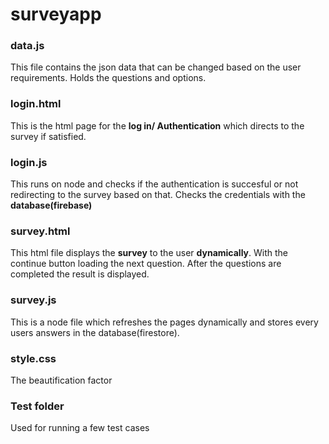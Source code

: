 # surveyapp
### data.js
This file contains the json data that can be changed based on the user requirements. Holds the questions and options.
### login.html
This is the html page for the **log in/ Authentication** which directs to the survey if satisfied.
### login.js
This runs on node and checks if the authentication is succesful or not redirecting to the survey based on that. Checks the credentials with the **database(firebase)**
### survey.html
This html file displays the **survey** to the user **dynamically**. With the continue button loading the next question. After the questions are completed the result is displayed.
### survey.js
This is a node file which refreshes the pages dynamically and stores every users answers in the database(firestore).
### style.css
The beautification factor
### Test folder
Used for running a few test cases

